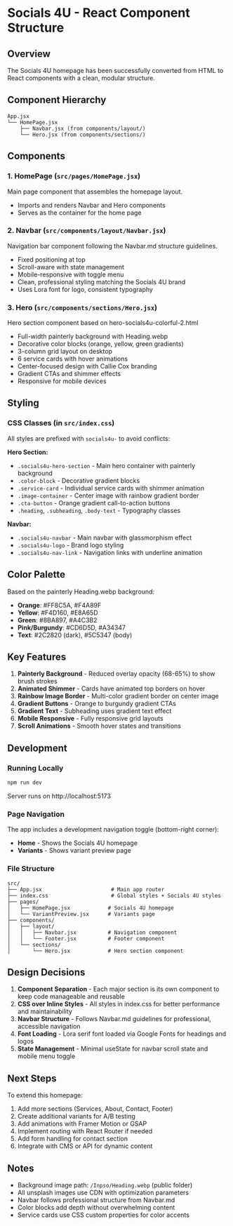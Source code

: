 # Socials 4U - React Component Structure

## Overview
The Socials 4U homepage has been successfully converted from HTML to React components with a clean, modular structure.

## Component Hierarchy

```
App.jsx
└── HomePage.jsx
    ├── Navbar.jsx (from components/layout/)
    └── Hero.jsx (from components/sections/)
```

## Components

### 1. **HomePage** (`src/pages/HomePage.jsx`)
Main page component that assembles the homepage layout.
- Imports and renders Navbar and Hero components
- Serves as the container for the home page

### 2. **Navbar** (`src/components/layout/Navbar.jsx`)
Navigation bar component following the Navbar.md structure guidelines.
- Fixed positioning at top
- Scroll-aware with state management
- Mobile-responsive with toggle menu
- Clean, professional styling matching the Socials 4U brand
- Uses Lora font for logo, consistent typography

### 3. **Hero** (`src/components/sections/Hero.jsx`)
Hero section component based on hero-socials4u-colorful-2.html
- Full-width painterly background with Heading.webp
- Decorative color blocks (orange, yellow, green gradients)
- 3-column grid layout on desktop
- 6 service cards with hover animations
- Center-focused design with Callie Cox branding
- Gradient CTAs and shimmer effects
- Responsive for mobile devices

## Styling

### CSS Classes (in `src/index.css`)
All styles are prefixed with `socials4u-` to avoid conflicts:

**Hero Section:**
- `.socials4u-hero-section` - Main hero container with painterly background
- `.color-block` - Decorative gradient blocks
- `.service-card` - Individual service cards with shimmer animation
- `.image-container` - Center image with rainbow gradient border
- `.cta-button` - Orange gradient call-to-action buttons
- `.heading`, `.subheading`, `.body-text` - Typography classes

**Navbar:**
- `.socials4u-navbar` - Main navbar with glassmorphism effect
- `.socials4u-logo` - Brand logo styling
- `.socials4u-nav-link` - Navigation links with underline animation

## Color Palette
Based on the painterly Heading.webp background:
- **Orange**: #FF8C5A, #F4A89F
- **Yellow**: #F4D160, #E8A65D
- **Green**: #8BA897, #A4C3B2
- **Pink/Burgundy**: #CD6D5D, #A34347
- **Text**: #2C2820 (dark), #5C5347 (body)

## Key Features

1. **Painterly Background** - Reduced overlay opacity (68-65%) to show brush strokes
2. **Animated Shimmer** - Cards have animated top borders on hover
3. **Rainbow Image Border** - Multi-color gradient border on center image
4. **Gradient Buttons** - Orange to burgundy gradient CTAs
5. **Gradient Text** - Subheading uses gradient text effect
6. **Mobile Responsive** - Fully responsive grid layouts
7. **Scroll Animations** - Smooth hover states and transitions

## Development

### Running Locally
```bash
npm run dev
```
Server runs on http://localhost:5173

### Page Navigation
The app includes a development navigation toggle (bottom-right corner):
- **Home** - Shows the Socials 4U homepage
- **Variants** - Shows variant preview page

### File Structure
```
src/
├── App.jsx                      # Main app router
├── index.css                    # Global styles + Socials 4U styles
├── pages/
│   ├── HomePage.jsx            # Socials 4U homepage
│   └── VariantPreview.jsx      # Variants page
├── components/
│   ├── layout/
│   │   ├── Navbar.jsx          # Navigation component
│   │   └── Footer.jsx          # Footer component
│   └── sections/
│       └── Hero.jsx            # Hero section component
```

## Design Decisions

1. **Component Separation** - Each major section is its own component to keep code manageable and reusable
2. **CSS over Inline Styles** - All styles in index.css for better performance and maintainability
3. **Navbar Structure** - Follows Navbar.md guidelines for professional, accessible navigation
4. **Font Loading** - Lora serif font loaded via Google Fonts for headings and logos
5. **State Management** - Minimal useState for navbar scroll state and mobile menu toggle

## Next Steps

To extend this homepage:
1. Add more sections (Services, About, Contact, Footer)
2. Create additional variants for A/B testing
3. Add animations with Framer Motion or GSAP
4. Implement routing with React Router if needed
5. Add form handling for contact section
6. Integrate with CMS or API for dynamic content

## Notes

- Background image path: `/Inpso/Heading.webp` (public folder)
- All unsplash images use CDN with optimization parameters
- Navbar follows professional structure from Navbar.md
- Color blocks add depth without overwhelming content
- Service cards use CSS custom properties for color accents

